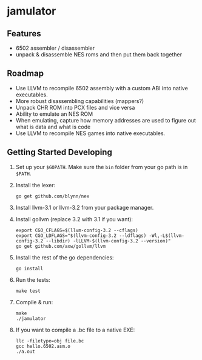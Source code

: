 # jamulator

## Features

 * 6502 assembler / disassembler
 * unpack & disassemble NES roms and then put them back together

## Roadmap

 * Use LLVM to recompile 6502 assembly with a custom ABI into
   native executables.
 * More robust disassembling capabilities (mappers?)
 * Unpack CHR ROM into PCX files and vice versa
 * Ability to emulate an NES ROM
 * When emulating, capture how memory addresses are used to figure
   out what is data and what is code
 * Use LLVM to recompile NES games into native executables.


## Getting Started Developing

1. Set up your `$GOPATH`. Make sure the `bin` folder from your go path
   is in `$PATH`.
2. Install the lexer:

    ```
    go get github.com/blynn/nex
    ```

3. Install llvm-3.1 or llvm-3.2 from your package manager.
4. Install gollvm (replace 3.2 with 3.1 if you want):

    ```
    export CGO_CFLAGS=$(llvm-config-3.2 --cflags)
    export CGO_LDFLAGS="$(llvm-config-3.2 --ldflags) -Wl,-L$(llvm-config-3.2 --libdir) -lLLVM-$(llvm-config-3.2 --version)"
    go get github.com/axw/gollvm/llvm
    ```

5. Install the rest of the go dependencies:

    ```
    go install
    ```

6. Run the tests:

    ```
    make test
    ```

7. Compile & run:

    ```
    make
    ./jamulator
    ```

8. If you want to compile a .bc file to a native EXE:

    ```
    llc -filetype=obj file.bc
    gcc hello.6502.asm.o
    ./a.out
    ```

